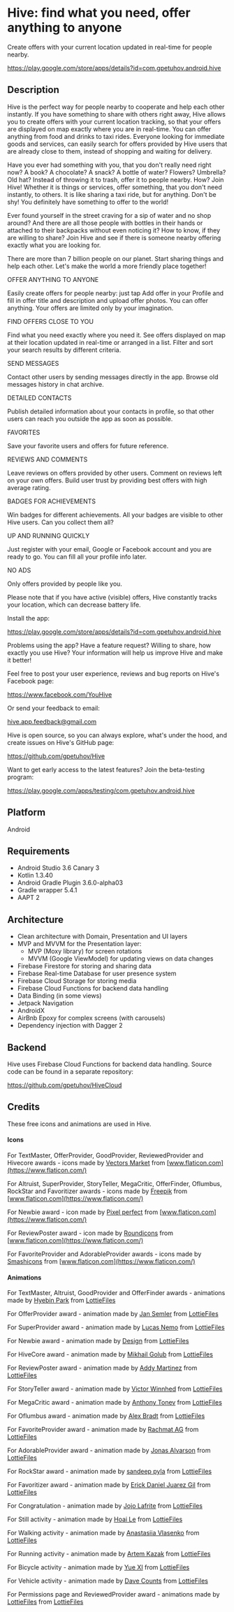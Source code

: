 # Hive: find what you need, offer anything to anyone
Create offers with your current location updated in real-time for people nearby.

https://play.google.com/store/apps/details?id=com.gpetuhov.android.hive

## Description

Hive is the perfect way for people nearby to cooperate and help each other instantly. If you have something to share with others right away, Hive allows you to create offers with your current location tracking, so that your offers are displayed on map exactly where you are in real-time. You can offer anything from food and drinks to taxi rides. Everyone looking for immediate goods and services, can easily search for offers provided by Hive users that are already close to them, instead of shopping and waiting for delivery.

Have you ever had something with you, that you don't really need right now? A book? A chocolate? A snack? A bottle of water? Flowers? Umbrella? Old hat? Instead of throwing it to trash, offer it to people nearby. How? Join Hive! Whether it is things or services, offer something, that you don't need instantly, to others. It is like sharing a taxi ride, but for anything. Don't be shy! You definitely have something to offer to the world!

Ever found yourself in the street craving for a sip of water and no shop around? And there are all those people with bottles in their hands or attached to their backpacks without even noticing it? How to know, if they are willing to share? Join Hive and see if there is someone nearby offering exactly what you are looking for.

There are more than 7 billion people on our planet. Start sharing things and help each other. Let's make the world a more friendly place together!

OFFER ANYTHING TO ANYONE

Easily create offers for people nearby: just tap Add offer in your Profile and fill in offer title and description and upload offer photos. You can offer anything. Your offers are limited only by your imagination.

FIND OFFERS CLOSE TO YOU

Find what you need exactly where you need it. See offers displayed on map at their location updated in real-time or arranged in a list. Filter and sort your search results by different criteria.

SEND MESSAGES

Contact other users by sending messages directly in the app. Browse old messages history in chat archive.

DETAILED CONTACTS

Publish detailed information about your contacts in profile, so that other users can reach you outside the app as soon as possible.

FAVORITES

Save your favorite users and offers for future reference.

REVIEWS AND COMMENTS

Leave reviews on offers provided by other users. Comment on reviews left on your own offers. Build user trust by providing best offers with high average rating.

BADGES FOR ACHIEVEMENTS

Win badges for different achievements. All your badges are visible to other Hive users. Can you collect them all?

UP AND RUNNING QUICKLY

Just register with your email, Google or Facebook account and you are ready to go. You can fill all your profile info later.

NO ADS

Only offers provided by people like you.

Please note that if you have active (visible) offers, Hive constantly tracks your location, which can decrease battery life.

Install the app: 

https://play.google.com/store/apps/details?id=com.gpetuhov.android.hive

Problems using the app? Have a feature request? Willing to share, how exactly you use Hive? Your information will help us improve Hive and make it better!

Feel free to post your user experience, reviews and bug reports on Hive's Facebook page:

https://www.facebook.com/YouHive

Or send your feedback to email:

hive.app.feedback@gmail.com

Hive is open source, so you can always explore, what's under the hood, and create issues on Hive's GitHub page:

https://github.com/gpetuhov/Hive

Want to get early access to the latest features? Join the beta-testing program:

https://play.google.com/apps/testing/com.gpetuhov.android.hive

## Platform
Android

## Requirements
* Android Studio 3.6 Canary 3
* Kotlin 1.3.40
* Android Gradle Plugin 3.6.0-alpha03
* Gradle wrapper 5.4.1
* AAPT 2

## Architecture
* Clean architecture with Domain, Presentation and UI layers
* MVP and MVVM for the Presentation layer:
    * MVP (Moxy library) for screen rotations
    * MVVM (Google ViewModel) for updating views on data changes
* Firebase Firestore for storing and sharing data
* Firebase Real-time Database for user presence system
* Firebase Cloud Storage for storing media
* Firebase Cloud Functions for backend data handling
* Data Binding (in some views)
* Jetpack Navigation
* AndroidX
* AirBnb Epoxy for complex screens (with carousels)
* Dependency injection with Dagger 2

## Backend
Hive uses Firebase Cloud Functions for backend data handling. Source code can be found in a separate repository:

https://github.com/gpetuhov/HiveCloud

## Credits
These free icons and animations are used in Hive.

#### Icons

For TextMaster, OfferProvider, GoodProvider, ReviewedProvider and Hivecore awards - icons made by [Vectors Market](https://www.flaticon.com/authors/vectors-market) from [www.flaticon.com](https://www.flaticon.com/)

For Altruist, SuperProvider, StoryTeller, MegaCritic, OfferFinder, Oflumbus, RockStar and Favoritizer awards - icons made by [Freepik](https://www.freepik.com/) from [www.flaticon.com](https://www.flaticon.com/)

For Newbie award - icon made by [Pixel perfect](https://www.flaticon.com/authors/pixel-perfect) from [www.flaticon.com](https://www.flaticon.com/)

For ReviewPoster award - icon made by [Roundicons](https://www.flaticon.com/authors/roundicons) from [www.flaticon.com](https://www.flaticon.com/)

For FavoriteProvider and AdorableProvider awards - icons made by [Smashicons](https://www.flaticon.com/authors/smashicons) from [www.flaticon.com](https://www.flaticon.com/)

#### Animations

For TextMaster, Altruist, GoodProvider and OfferFinder awards - animations made by [Hyebin Park](https://lottiefiles.com/smoothy.co) from [LottieFiles](https://lottiefiles.com/)

For OfferProvider award - animation made by [Jan Semler](https://lottiefiles.com/user/141) from [LottieFiles](https://lottiefiles.com/)

For SuperProvider award - animation made by [Lucas Nemo](https://lottiefiles.com/LucasNemo) from [LottieFiles](https://lottiefiles.com/)

For Newbie award - animation made by [Design](https://lottiefiles.com/designSquadRunner) from [LottieFiles](https://lottiefiles.com/)

For HiveCore award - animation made by [Mikhail Golub](https://lottiefiles.com/mihail) from [LottieFiles](https://lottiefiles.com/)

For ReviewPoster award - animation made by [Addy Martinez](https://lottiefiles.com/addymartinez) from [LottieFiles](https://lottiefiles.com/)

For StoryTeller award - animation made by [Victor Winnhed](https://lottiefiles.com/victorw) from [LottieFiles](https://lottiefiles.com/)

For MegaCritic award - animation made by [Anthony Tonev](https://lottiefiles.com/Spinne) from [LottieFiles](https://lottiefiles.com/)

For Oflumbus award - animation made by [Alex Bradt](https://lottiefiles.com/Alexbradt.com) from [LottieFiles](https://lottiefiles.com/)

For FavoriteProvider award - animation made by [Rachmat AG](https://lottiefiles.com/user/57803) from [LottieFiles](https://lottiefiles.com/)

For AdorableProvider award - animation made by [Jonas Alvarson](https://lottiefiles.com/jalvarson) from [LottieFiles](https://lottiefiles.com/)

For RockStar award - animation made by [sandeep pyla](https://lottiefiles.com/user/24960) from [LottieFiles](https://lottiefiles.com/)

For Favoritizer award - animation made by [Erick Daniel Juarez Gil](https://lottiefiles.com/ErickDanielJuarezGil) from [LottieFiles](https://lottiefiles.com/)

For Congratulation - animation made by [Jojo Lafrite](https://lottiefiles.com/jojolafrite) from [LottieFiles](https://lottiefiles.com/)

For Still activity - animation made by [Hoai Le](https://lottiefiles.com/koycatdang) from [LottieFiles](https://lottiefiles.com/)

For Walking activity - animation made by [Anastasiia Vlasenko](https://lottiefiles.com/libertyink) from [LottieFiles](https://lottiefiles.com/)

For Running activity - animation made by [Artem Kazak](https://lottiefiles.com/kazzzak) from [LottieFiles](https://lottiefiles.com/)

For Bicycle activity - animation made by [Yue XI](https://lottiefiles.com/user/1724) from [LottieFiles](https://lottiefiles.com/)

For Vehicle activity - animation made by [Dave Counts](https://lottiefiles.com/davecounts) from [LottieFiles](https://lottiefiles.com/)

For Permissions page and ReviewedProvider award - animations made by [LottieFiles](https://lottiefiles.com/lottiefiles) from [LottieFiles](https://lottiefiles.com/)